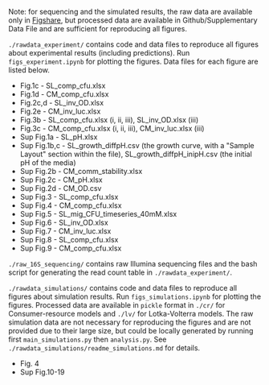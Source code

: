 Note: for sequencing and the simulated results, the raw data are available only in [Figshare](https://doi.org/10.6084/m9.figshare.27168834), but processed data are available in Github/Supplementary Data File and are sufficient for reproducing all figures.

`./rawdata_experiment/` contains code and data files to reproduce all figures about experimental results (including predictions). Run `figs_experiment.ipynb` for plotting the figures. Data files for each figure are listed below.
* Fig.1c - SL_comp_cfu.xlsx
* Fig.1d - CM_comp_cfu.xlsx
* Fig.2c,d - SL_inv_OD.xlsx
* Fig.2e - CM_inv_luc.xlsx
* Fig.3b - SL_comp_cfu.xlsx (i, ii, iii), SL_inv_OD.xlsx (iii)
* Fig.3c - CM_comp_cfu.xlsx (i, ii, iii), CM_inv_luc.xlsx (iii)
* Sup Fig.1a - SL_pH.xlsx
* Sup Fig.1b,c - SL_growth_diffpH.csv (the growth curve, with a "Sample Layout" section within the file), SL_growth_diffpH_inipH.csv (the initial pH of the media)
* Sup Fig.2b - CM_comm_stability.xlsx
* Sup Fig.2c - CM_pH.xlsx
* Sup Fig.2d - CM_OD.csv
* Sup Fig.3 - SL_comp_cfu.xlsx
* Sup Fig.4 - CM_comp_cfu.xlsx
* Sup Fig.5 - SL_mig_CFU_timeseries_40mM.xlsx
* Sup Fig.6 - SL_inv_OD.xlsx
* Sup Fig.7 - CM_inv_luc.xlsx
* Sup Fig.8 - SL_comp_cfu.xlsx
* Sup Fig.9 - CM_comp_cfu.xlsx

`./raw_16S_sequencing/` contains raw Illumina sequencing files and the bash script for generating the read count table in `./rawdata_experiment/`.

`./rawdata_simulations/` contains code and data files to reproduce all figures about simulation results. Run `figs_simulations.ipynb` for plotting the figures. Processed data are available in `pickle` format in `./cr/` for Consumer-resource models and `./lv/` for Lotka-Volterra models. The raw simulation data are not necessary for reproducing the figures and are not provided due to their large size, but could be locally generated by running first `main_simulations.py` then `analysis.py`. See `./rawdata_simulations/readme_simulations.md` for details.
* Fig. 4
* Sup Fig.10-19
